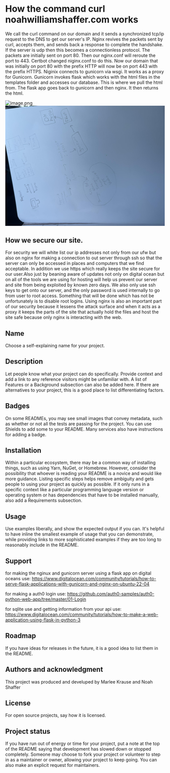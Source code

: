 # How the command curl noahwilliamshaffer.com works

We call the curl command on our domain and it sends a synchronized tcp/ip request to the DNS to get our server's IP. Nginx revives the packets sent by curl, accepts them, and sends back a response to complete the handshake. If the server is udp then this becomes a connectionless protocol. The packets are initially sent on port 80. Then our nginx.conf will reroute the port to 443. Certbot changed niginx.conf to do this.  Now our domain that was initially on port 80 with the prefix HTTP will now be on port 443 with the prefix HTTPS. Niginix connects to gunicorn via wsgi. It works as a proxy for Gunicorn. Gunicorn invokes flask which works with the html files in the templates folder and accesses our database. This is where we pull the html from. The flask app goes back to gunicorn and then nginx. It then returns the html. 

![image.png](./image.png)
![image-1.png](./image-1.png)

## How we secure our site.

For security we will white list our ip addresses  not only from our ufw but also on nginx for making a connection to out server through ssh so that the server can only be accessed in places and computers that we find acceptable. In addition we use https which really keeps the site secure for our user.Also just by beaning aware of updates not only on digital ocean but on all of the tools we are using for hosting will help us prevent our server and site from being exploited by known zero days. We also only use ssh keys to get onto our server, and the only password is used internally to go from user to root access. Something that will be done which has not be unfortunately is to disable root logins. Using nginx is also an important part of our security because it lessens the attack surface and when it acts as a proxy it keeps the parts of the site that actually hold the files and host the site safe because only nginx is interacting with the web.


## Name
Choose a self-explaining name for your project.

## Description
Let people know what your project can do specifically. Provide context and add a link to any reference visitors might be unfamiliar with. A list of Features or a Background subsection can also be added here. If there are alternatives to your project, this is a good place to list differentiating factors.

## Badges
On some READMEs, you may see small images that convey metadata, such as whether or not all the tests are passing for the project. You can use Shields to add some to your README. Many services also have instructions for adding a badge.


## Installation
Within a particular ecosystem, there may be a common way of installing things, such as using Yarn, NuGet, or Homebrew. However, consider the possibility that whoever is reading your README is a novice and would like more guidance. Listing specific steps helps remove ambiguity and gets people to using your project as quickly as possible. If it only runs in a specific context like a particular programming language version or operating system or has dependencies that have to be installed manually, also add a Requirements subsection.

## Usage
Use examples liberally, and show the expected output if you can. It's helpful to have inline the smallest example of usage that you can demonstrate, while providing links to more sophisticated examples if they are too long to reasonably include in the README.

## Support
for making the nginux and gunicorn server using a flask app on digital oceans use:
https://www.digitalocean.com/community/tutorials/how-to-serve-flask-applications-with-gunicorn-and-nginx-on-ubuntu-22-04

for making a auth0 login use:
https://github.com/auth0-samples/auth0-python-web-app/tree/master/01-Login

for sqlite use and getting information from your api use:
https://www.digitalocean.com/community/tutorials/how-to-make-a-web-application-using-flask-in-python-3


## Roadmap
If you have ideas for releases in the future, it is a good idea to list them in the README.

## Authors and acknowledgment
This project was produced and develuped by Marlee Krause and Noah Shaffer

## License
For open source projects, say how it is licensed.

## Project status
If you have run out of energy or time for your project, put a note at the top of the README saying that development has slowed down or stopped completely. Someone may choose to fork your project or volunteer to step in as a maintainer or owner, allowing your project to keep going. You can also make an explicit request for maintainers.
